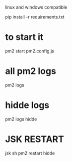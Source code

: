 linux and windows compatible

pip install -r requirements.txt



# to start it

pm2 start pm2.config.js

# all pm2 logs

pm2 logs

# hidde logs

pm2 logs hidde

# JSK RESTART

jsk sh pm2 restart hidde
